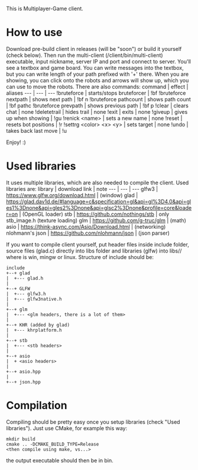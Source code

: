 This is Multiplayer-Game client.
# How to use
Download pre-build client in releases (will be "soon") or build it yourself (check below). Then run
the multi-client (/client/bin/multi-client) executable, input nickname, server IP and port and
connect to server. You'll see a textbox and game board. You can write messages into the textbox,
but you can write length of your path prefixed with '+' there. When you are showing, you can click
onto the robots and arrows will show up, which you can use to move the robots. There are also
commands:
command | effect | aliases
--- | --- | ---
!bruteforce | starts/stops bruteforcer | !bf
!bruteforce nextpath | shows next path | !bf n
!bruteforce pathcount | shows path count | !bf pathc
!bruteforce prevpath | shows previous path | !bf p
!clear | clears chat | none
!deletetrail | hides trail | none
!exit | exits | none
!giveup | gives up when showing | !gu
!renick \<name\> | sets a new name | none
!reset | resets bot positions | !r
!settrg \<color\> \<x\> \<y\> | sets target | none
!undo | takes back last move | !u

Enjoy! :)
# Used libraries
It uses multiple libraries, which are also
needed to compile the client. Used libraries are:
library | download link | note
--- | --- | ---
glfw3 | https://www.glfw.org/download.html | (window)
glad | https://glad.dav1d.de/#language=c&specification=gl&api=gl%3D4.0&api=gles1%3Dnone&api=gles2%3Dnone&api=glsc2%3Dnone&profile=core&loader=on | (OpenGL loader)
stb | https://github.com/nothings/stb | only stb_image.h (texture loading)
glm | https://github.com/g-truc/glm | (math)
asio | https://think-async.com/Asio/Download.html | (networking)
nlohmann's json | https://github.com/nlohmann/json | (json parser)

If you want to compile client yourself, put header files inside include folder,
source files (glad.c) directly into libs folder and libraries (glfw) into
libs/<system>/ where <system> is win, mingw or linux. Structure of include
should be:
```
include
+--+ glad
|  +--- glad.h
|
+--+ GLFW
|  +--- glfw3.h
|  +--- glfw3native.h
|
+--+ glm
|  +--- <glm headers, there is a lot of them>
|
+--+ KHR (added by glad)
|  +--- khrplatform.h
|
+--+ stb
|  +--- <stb headers>
|
+--+ asio
|  + <asio headers>
|
+--+ asio.hpp
|
+--+ json.hpp
```
# Compilation
Compiling should be pretty easy once you setup libraries (check "Used libraries"). Just use CMake, for example this way:
```shell
mkdir build
cmake .. -DCMAKE_BUILD_TYPE=Release
<then compile using make, vs...>
```
the output executable should then be in bin.
